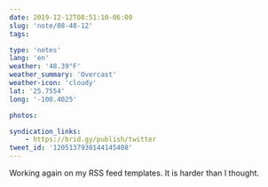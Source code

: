 ```yaml
---
date: 2019-12-12T08:51:10-06:00
slug: 'note/08-48-12'
tags:

type: 'notes'
lang: 'en'
weather: '48.39°F'
weather_summary: 'Overcast'
weather-icon: 'cloudy'
lat: '25.7554'
long: '-100.4025'

photos:

syndication_links:
    - https://brid.gy/publish/twitter
tweet_id: '1205137930144145408'
---
```

Working again on my RSS feed templates. It is harder than I thought.